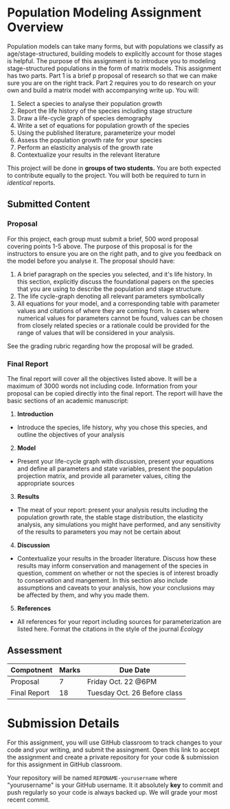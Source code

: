 # Population Modeling Assignment Overview

Population models can take many forms, but with populations we classify as age/stage-structured, building models to explicitly account for those stages is helpful. The purpose of this assignment is to introduce you to modeling stage-structured populations in the form of matrix models. This assignment has two parts. Part 1 is a brief p proposal of research so that we can make sure you are on the right track. Part 2 requires you to do research on your own and build a matrix model with accompanying write up. You will: 

1. Select a species to analyse their population growth
2. Report the life history of the species including stage structure 
3. Draw a life-cycle graph of species demography
4. Write a set of equations for population growth of the species
5. Using the published literature, parameterize your model
6. Assess the population growth rate for your species
7. Perform an elasticity analysis of the growth rate
8. Contextualize your results in the relevant literature

This project will be done in **groups of two students.** You are both expected to contribute equally to the project. You will both be required to turn in *identical* reports. 

## Submitted Content

### Proposal
For this project, each group must submit a brief, 500 word proposal covering points 1-5 above. The purpose of this proposal is for the instructors to ensure you are on the right path, and to give you feedback on the model before you analyse it. The proposal should have:

1. A brief paragraph on the species you selected, and it's life history. In this section, explicitly discuss the foundational papers on the species that you are using to describe the population and stage structure. 
2. The life cycle-graph denoting all relevant parameters symbolically 
3. All equations for your model, and a corresponding table with parameter values and citations of where they are coming from. In cases where numerical values for parameters cannot be found, values can be chosen from closely related species or a rationale could be provided for the range of values that will be considered in your analysis.

See the grading rubric regarding how the proposal will be graded. 

### Final Report

The final report will cover all the objectives listed above. It will be a maximum of 3000 words not including code. Information from your proposal can be copied directly into the final report. The report will have the basic sections of an academic manuscript: 
1. **Introduction**
  - Introduce the species, life history, why you chose this species, and outline the objectives of your analysis 
2. **Model**
  - Present your life-cycle graph with discussion, present your equations and define all parameters and state variables, present the population projection matrix, and provide all parameter values, citing the appropriate sources
3. **Results**
  - The meat of your report: present your analysis results including the population growth rate, the stable stage distribution, the elasticity analysis, any simulations you might have performed, and any sensitivity of the results to parameters you may not be certain about 
4. **Discussion**
  - Contextualize your results in the broader literature. Discuss how these results may inform conservation and management of the species in question, comment on whether or not the species is of interest broadly to conservation and mangement. In this section also include assumptions and caveats to your analysis, how your conclusions may be affected by them, and why you made them. 
5. **References**
- All references for your report including sources for parameterization are listed here. Format the citations in the style of the journal *Ecology* 

## Assessment

| Compotnent      | Marks | Due Date |
| ----------- | ----------- | ----------- |
| Proposal      | 7       | Friday Oct. 22 @6PM |
| Final Report   | 18        | Tuesday Oct. 26 Before class |

# Submission Details

For this assignment, you will use GitHub classroom to track changes to your code and your writing, and submit the assingment. Open this link to accept the assignment and create a private repository for your code & submission for this assignment in GitHub classroom. 

Your repository will be named `REPONAME-yourusername` where "yourusername" is your GitHub username. It it absolutely **key** to commit and push regularly so your code is always backed up. We will grade your most recent commit. 
